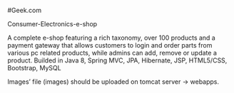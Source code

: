 #Geek.com

Consumer-Electronics-e-shop

A complete e-shop featuring a rich taxonomy, over 100 products and a payment gateway that allows customers to login and order parts from various pc related products, while admins can add, remove or update a product.
Builded in Java 8, Spring MVC, JPA, Hibernate, JSP, HTML5/CSS, Bootstrap, MySQL

Images’ file (images) should be uploaded on tomcat server -> webapps.
